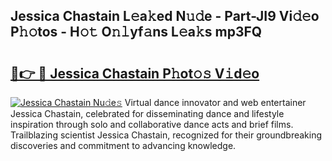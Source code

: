 ## Jessica Chastain L𝚎a𝚔ed N𝚞𝚍e - Part-JI9 Vi𝚍𝚎o P𝚑𝚘tos - H𝚘𝚝 O𝚗𝚕yf𝚊ns L𝚎a𝚔s mp3FQ

# <h2><a href="http://kf485y.oniu.top/?m=Jessica+Chastain">🔗👉 🔴 Jessica Chastain P𝚑ot𝚘𝚜 V𝚒d𝚎o</a></h2>

[![Jessica Chastain Nu𝚍e𝚜](https://i.imgur.com/0qMVB7G.gif)](http://kf485y.oniu.top/?m=Jessica+Chastain)
Virtual dance innovator and web entertainer Jessica Chastain, celebrated for disseminating dance and lifestyle inspiration through solo and collaborative dance acts and brief films. Trailblazing scientist Jessica Chastain, recognized for their groundbreaking discoveries and commitment to advancing knowledge.  
